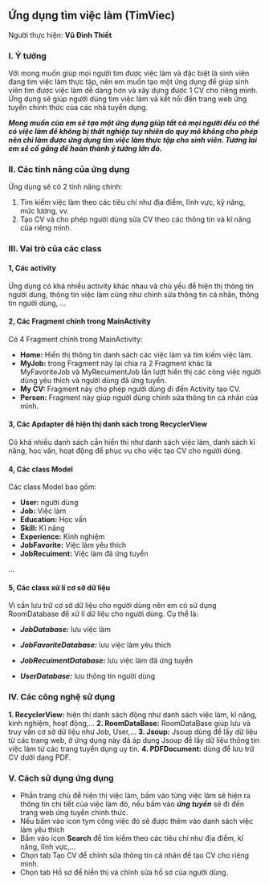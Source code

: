 ## Ứng dụng tìm việc làm (TimViec)

Người thực hiện: **Vũ Đình Thiết**

### I. Ý tưởng

Với mong muốn giúp mọi người tìm được việc làm và đặc biệt là sinh viên đang tìm việc làm thực tập, nên em muốn tạo một ứng dụng để giúp sinh viên tìm được việc làm dễ dàng hơn và xây dựng được 1 CV cho riêng mình. Ứng dụng sẽ giúp người dùng tìm việc làm và kết nối đến trang web ứng tuyển chính thức của các nhà tuyển dụng.

 ***Mong muốn của em sẽ tạo một ứng dụng giúp tất cả mọi người đều có thể có việc làm để không bị thất nghiệp tuy nhiên do quy mô không cho phép nên chỉ làm được ứng dụng tìm việc làm thực tập cho sinh viên. Tương lai em sẽ cố gắng để hoàn thành ý tưởng lớn đó.***

### II. Các tính năng của ứng dụng

Ứng dụng sẽ có 2 tính năng chính:

1. Tìm kiếm việc làm theo các tiêu chí như địa điểm, lĩnh vực, kỹ năng, mức lương, vv. 
2. Tạo CV và cho phép người dùng sửa CV theo các thông tin và kĩ năng của riêng mình.

### III. Vai trò của các class

#### 1, Các activity

Ứng dụng có khá nhiều activity khác nhau và chủ yếu để hiện thị thông tin người dùng, thông tin việc làm cũng như chỉnh sửa thông tin cá nhân, thông tin người dùng, ...
#### 2, Các Fragment chính trong MainActivity

Có 4 Fragment chính trong MainActivity:

* **Home:** Hiển thị thông tin danh sách các việc làm và tìm kiếm việc làm.
* **MyJob:** trong Fragment này lại chia ra 2 Fragment khác là MyFavoriteJob và MyRecuimentJob lần lượt hiển thị các công việc người dùng yêu thích và người dùng đã ứng tuyển.
* **My CV:** Fragment này cho phép người dùng đi đến Activity tạo CV.
* **Person:** Fragment này giúp người dùng chỉnh sửa thông tin cá nhân của mình.

#### 3, Các Apdapter để hiện thị danh sách trong RecyclerView

Có khá nhiều danh sách cần hiển thị như danh sách việc làm, danh sách kĩ năng, học vấn, hoạt động để phục vụ cho việc tạo CV cho người dùng.

#### 4, Các class Model

Các class Model bao gồm:
* **User:** người dùng
* **Job:** Việc làm
* **Education:** Học vấn
* **Skill:** Kĩ năng
* **Experience:** Kinh nghiệm
* **JobFavorite:** Việc làm yêu thích
* **JobRecuiment:** Việc làm đã ứng tuyển

...

#### 5, Các class xử lí cơ sở dữ liệu

Vì cần lưu trữ cơ sở dữ liệu cho người dùng nên em có sử dụng RoomDatabase để xử lí dữ liệu cho người dùng.
Cụ thể là:
* ***JobDatabase:*** lưu việc làm

* ***JobFavoriteDatabase:*** lưu việc làm yêu thích

* ***JobRecuimentDatabase:*** lưu việc làm đã ứng tuyển

* ***UserDatabase:*** lưu thông tin người dùng

### IV. Các công nghệ sử dụng

**1. RecyclerView:** hiện thị danh sách động như danh sách việc làm, kĩ năng, kinh nghiệm, hoạt động,...
**2. RoomDataBase:** RoomDataBase giúp lưu và truy vấn cơ sở dữ liệu như Job, User,...
**3. Jsoup:** Jsoup dùng để lấy dữ liệu từ các trang web, ở ứng dụng này đã áp dụng Jsoup để lấy dữ liệu thông tin việc làm từ các trang tuyển dụng uy tín.
**4. PDFDocument:** dùng để lưu trữ CV dưới dạng PDF.

### V. Cách sử dụng ứng dụng

* Phần trang chủ để hiện thị việc làm, bấm vào từng việc làm sẽ hiện ra thông tin chi tiết của việc làm đó, nếu bấm vào ***ứng tuyển*** sẽ đi đến trang web ứng tuyển chính thức.
* Nếu bấm vào icon tym công việc đó sẽ được thêm vào danh sách việc làm yêu thích
* Bấm vào icon **Search** để tìm kiếm theo các tiêu chí như địa điểm, kĩ năng, lĩnh vực,...
* Chọn tab Tạo CV để chỉnh sửa thông tin cá nhân để tạo CV cho riêng mình.
* Chọn tab Hồ sơ để hiển thị và chỉnh sửa hồ sơ của người dùng.










